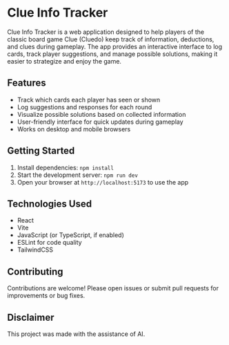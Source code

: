# Clue Info Tracker

Clue Info Tracker is a web application designed to help players of the classic board game Clue (Cluedo) keep track of information, deductions, and clues during gameplay. The app provides an interactive interface to log cards, track player suggestions, and manage possible solutions, making it easier to strategize and enjoy the game.

## Features
- Track which cards each player has seen or shown
- Log suggestions and responses for each round
- Visualize possible solutions based on collected information
- User-friendly interface for quick updates during gameplay
- Works on desktop and mobile browsers

## Getting Started
1. Install dependencies: `npm install`
2. Start the development server: `npm run dev`
3. Open your browser at `http://localhost:5173` to use the app

## Technologies Used
- React
- Vite
- JavaScript (or TypeScript, if enabled)
- ESLint for code quality
- TailwindCSS

## Contributing
Contributions are welcome! Please open issues or submit pull requests for improvements or bug fixes.

## Disclaimer
This project was made with the assistance of AI.
